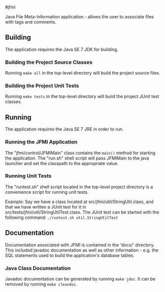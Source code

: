 #jfmi

Java File Meta-Information application - allows the user to associate files with
tags and comments.


## Building
The application requires the Java SE 7 JDK for building.

### Building the Project Source Classes
Running `make all` in the top-level directory will build the project source files.

### Building the Project Unit Tests
Running `make tests` in the top-level directory will build the project JUnit
test classes.


## Running
The application requires the Java SE 7 JRE in order to run.

### Running the JFMI Application
The "jfmi/control/JFMIMain" class contains the `main()` method for starting the
application. The "run.sh" shell script will pass JFMIMain to the java launcher
and set the classpath to the appropriate value.

### Running Unit Tests
The "runtest.sh" shell script located in the top-level project directory is
a convenience script for running unit tests.

Example:
Say we have a class located at src/jfmi/util/StringUtil.class, and that we have
written a JUnit test for it in src/tests/jfmi/util/StringUtilTest.class. The JUnit
test can be started with the following command:
`./runtest.sh util.StringUtilTest`


## Documentation
Documentation associated with JFMI is contained in the 'docs/' directory. This
included javadoc documentation as well as other information - e.g. the SQL
statements used to build the application's database tables.

### Java Class Documentation
Javadoc documentation can be generated by running `make jdoc`. It can be
removed by running `make cleandoc`.

